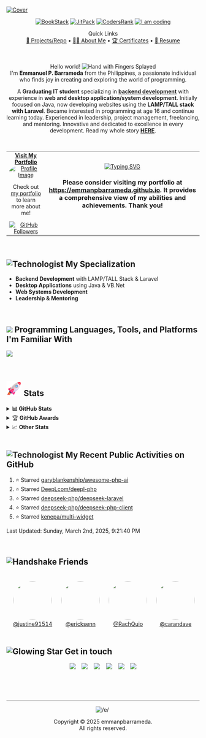 
#

[![Cover](https://i.imgur.com/HXUaVAA.png)](https://github.com/emmanpbarrameda/)

<!-- GitHub Top Icons Badge -->
<p align="center">
  <a href="https://github.com/emmanpbarrameda" target="_blank" style="display: inline-block;">
    <img alt="BookStack" src="https://img.shields.io/badge/STUDENT-100000?style=for-the-badge&logo=BookStack&logoColor=white&labelColor=FF4D00&color=FF4D00"/>
  </a>

  <a href="https://github.com/emmanpbarrameda" target="_blank" style="display: inline-block;">
    <img alt="JitPack" src="https://img.shields.io/badge/FREELANCER-100000?style=for-the-badge&logo=JitPack&logoColor=white&labelColor=8D00FF&color=8D00FF"/>
  </a>

  <a href="https://github.com/emmanpbarrameda" target="_blank" style="display: inline-block;">
    <img alt="CodersRank" src="https://img.shields.io/badge/BACKEND-100000?style=for-the-badge&logo=CodersRank&logoColor=white&labelColor=0044FF&color=0044FF"/>
  </a>

  <a href="https://wakatime.com/@emmanpbarrameda" target="_blank" style="display: inline-block;">
    <img src="https://wakatime.com/badge/user/8ce1937b-ccfb-494d-b248-6dfa8e6eded1.svg?style=for-the-badge" alt="I am coding"/>
  </a>
</p>

<!-- Quick Links -->
<p align="center">
  Quick Links
    <br/>
  <a href="https://github.com/emmanpbarrameda?tab=repositories">💼 Projects/Repo</a> •
  <a href="https://emmanpbarrameda.github.io/#about">👨‍💻 About Me</a> •
  <a href="https://emmanpbarrameda.github.io/#certificates">🏆 Certificates</a> •
  <a href="https://github.com/emmanpbarrameda/EMMANPBARRAMEDA_RESUME/blob/main/RESUME/EMMANPBARRAMEDA_RESUME.pdf">📄 Resume</a>
</p>
<br>

<p align="center">
  <!-- Short intro -->
  Hello world!
  <img src="https://raw.githubusercontent.com/Tarikul-Islam-Anik/Animated-Fluent-Emojis/master/Emojis/Hand%20gestures/Hand%20with%20Fingers%20Splayed.png" alt="Hand with Fingers Splayed" width="15" height="15" />
  <br>I'm <b>Emmanuel P. Barrameda</b> from the Philippines, a passionate individual who finds joy in creating and exploring the world of programming.
</p>

<p align="center">
  A <b>Graduating IT student</b> specializing in <b><u>backend development</u></b> with experience in <b>web and desktop application/system development</b>. Initially focused on Java, now developing websites using the <b>LAMP/TALL stack with Laravel</b>. Became interested in programming at age 16 and continue learning today. Experienced in leadership, project management, freelancing, and mentoring. Innovative and dedicated to excellence in every development. Read my whole story <a href="https://emmanpbarrameda.github.io/#about"><b>HERE</b></a>.
</p>
<br>

<!-- Social -->
<table width="100%" align="center">
  <tr>
    <td align="center">
      <a href="https://emmanpbarrameda.github.io">
        <strong>Visit My Portfolio</strong>
        <br />
        <img src="https://avatars.githubusercontent.com/u/67356375?v=4" alt="Profile Image" width="180" style="border-radius: 50%;" />
      </a>
      <br />
      <p>Check out <a href="https://emmanpbarrameda.github.io" target="_blank">my portfolio</a> to learn more about me!</p>
      <a href="https://github.com/emmanpbarrameda" target="_blank"><img src="https://img.shields.io/github/followers/emmanpbarrameda.svg?style=for-the-badge&label=Follow%20on%20GitHub&maxAge=2592000" alt="GitHub Followers" /></a>
    </td>
    <td align="center">
      <p align="center"> <!-- TYPING SVG -->
      <a href="https://github.com/emmanpbarrameda/"><img src="https://readme-typing-svg.demolab.com?font=JetBrains+Mono&weight=400&size=40&pause=1000&color=39FF14&center=true&vCenter=true&width=700&height=80&separator=%3C&lines=Specializing+in+Backend+Development;%3CStudent+Leader;%3CFreelancer;%3CMentor;%3CAspiring+Software+Developer;%3Cemmanpbarrameda.github.io" alt="Typing SVG" /></a>
      </p>
      <h3>Please consider visiting my portfolio at <a href="https://emmanpbarrameda.github.io">https://emmanpbarrameda.github.io</a>. It provides a comprehensive view of my abilities and achievements. Thank you!</h3>
      <br />
      <br />
    </td>
  </tr>
</table>

</br>


## <img src="https://raw.githubusercontent.com/Tarikul-Islam-Anik/Animated-Fluent-Emojis/master/Emojis/People/Technologist.png" alt="Technologist" width="45" height="45" /> My Specialization

- **Backend Development** with LAMP/TALL Stack & Laravel
- **Desktop Applications** using Java & VB.Net
- **Web Systems Development**
- **Leadership & Mentoring**
<br>


## <img src='https://user-images.githubusercontent.com/74038190/206662607-d9e7591e-bbf9-42f9-9386-29efc927bc16.gif' width="40">  Programming Languages, Tools, and Platforms I'm Familiar With

<p align="left">
  <a href="https://emmanpbarrameda.github.io"> <!-- https://skillicons.dev -->
  <img src="https://skillicons.dev/icons?i=java,php,laravel,c,cpp,cs,sqlite,mysql,html,css,bootstrap,tailwind,javascript,visualstudio,vscode,eclipse,androidstudio,unity,replit,git,github,figma,ps,discord,stackoverflow,linkedin&theme=light" />
  </a>
</p>
<br>


<!-- ## <img src="https://raw.githubusercontent.com/Tarikul-Islam-Anik/Animated-Fluent-Emojis/master/Emojis/Objects/Backpack.png" alt="Technologist" width="45" height="45" /> Explore My Projects

- [github.com/emmanpbarrameda/repositories](https://github.com/emmanpbarrameda?tab=repositories)
<br> -->


## <img src="https://raw.githubusercontent.com/Tarikul-Islam-Anik/tarikul-islam-anik/main/assets/images/Rocket.png" width="40"> Stats

<!-- SUMMARY 1 -->

<details>
    <summary><b>📊 GitHub Stats</b></summary><br/>

  <!-- <div style="display: flex; flex-wrap: wrap; justify-content: space-between; align-items: flex-start; background-color: #0D1117; padding: 20px; border-radius: 6px;">

  <a href="https://emmanpbarrameda.github.io" style="flex-basis: 48%; text-decoration: none;">
    <img src="https://github-readme-stats.vercel.app/api/top-langs/?username=emmanpbarrameda&layout=compact&langs_count=10&theme=dark" alt="Top Languages" style="width: 30%">
  </a>
  
  <a href="https://emmanpbarrameda.github.io" style="flex-basis: 48%; text-decoration: none;">
    <img src="https://github-readme-stats.vercel.app/api?username=emmanpbarrameda&show_icons=true&count_private=true&theme=dark" alt="GitHub Stats" style="width: 30%">
  </a>
  
  <a href="https://emmanpbarrameda.github.io" style="flex-basis: 100%; text-decoration: none;">
    <img src="https://streak-stats.demolab.com/?user=emmanpbarrameda&theme=dark" alt="GitHub Streak Stats" style="width: 30%">
  </a> -->

  <!-- lowlighterMetrics -->
  <p align="center">
    <img src="/github-metrics.svg" />
  </p>

</div>

</details>

<!-- SUMMARY 2 -->

<details>
    <summary>&#127942 <b>GitHub Awards</b></summary><br/>

<p align="left">
  <a href="https://emmanpbarrameda.github.io"> <!-- Github Trophy -->
    <img src="https://github-profile-trophy.vercel.app/?username=emmanpbarrameda" />
  </a>
</p>

</details>

<!-- SUMMARY 3 -->

<details>
    <summary>📈 <b>Other Stats</b></summary><br/>

<p align="center"> 
  Visitor Stats
  <!-- DETAILD VISITOR STATS HERE:
  https://yhype.me/github/accounts/emmanpbarrameda/emmanpbarrameda/traffic -->
  <br>
    <div align="center">
        <img alt="Visitor Stats" 
            src="https://widgetbite.com/stats/emmanpbarrameda"/>  
    </div>

  <!-- OLD Profile Count SVG
  <a href="https://emmanpbarrameda.github.io">
    <img src="https://profile-counter.glitch.me/emmanpbarrameda/count.svg" alt="Profile Count SVG" />
  </a> -->

</p>
<br>

<!-- Discord Status | https://discord.c99.nl/ -->
<!-- <p align="center"> 
  Activity Status<br>
  <a href="https://emmanpbarrameda.github.io"> 
    <img src="https://discord.c99.nl/widget/theme-2/262584647509082114.png" alt="Discord Status" />
  </a>
</p>
<br> -->

</details>

<!-- SUMMARY 3 -->
<!-- <details>
    <summary><img src="https://raw.githubusercontent.com/Tarikul-Islam-Anik/Animated-Fluent-Emojis/master/Emojis/Travel%20and%20places/Fire.png" width="20"> <b>My Contributions</b></summary><br/>

  <img src="https://github-readme-activity-graph.vercel.app/graph?username=emmanpbarrameda&theme=vue" />
</details> -->

<br>


## <img src="https://raw.githubusercontent.com/Tarikul-Islam-Anik/Animated-Fluent-Emojis/master/Emojis/Smilies/Dizzy.png" alt="Technologist" width="45" height="45" /> My Recent Public Activities on GitHub

<!--RECENT_ACTIVITY:start-->
1. ⭐ Starred [garyblankenship/awesome-php-ai](https://github.com/garyblankenship/awesome-php-ai)<br>
2. ⭐ Starred [DeepLcom/deepl-php](https://github.com/DeepLcom/deepl-php)<br>
3. ⭐ Starred [deepseek-php/deepseek-laravel](https://github.com/deepseek-php/deepseek-laravel)<br>
4. ⭐ Starred [deepseek-php/deepseek-php-client](https://github.com/deepseek-php/deepseek-php-client)<br>
5. ⭐ Starred [kenepa/multi-widget](https://github.com/kenepa/multi-widget)<br>
<!--RECENT_ACTIVITY:end-->

<!--RECENT_ACTIVITY:last_update-->
Last Updated: Sunday, March 2nd, 2025, 9:21:40 PM
<!--RECENT_ACTIVITY:last_update_end-->

<br>



## <img src="https://user-images.githubusercontent.com/74038190/216112957-034e1f8b-5468-4857-8512-9cd2bac35bb6.png" alt="Handshake" width="40" /> Friends

<table align="center" style="border-collapse: separate; border-spacing: 10px;">
  <tr>
    <td align="center" style="border: none;">
      <a href="https://github.com/justine91514">
        <img src="https://avatars.githubusercontent.com/justine91514?s=100" width="100" height="100" style="border-radius: 50%;" />
        <br/>@justine91514
      </a>
    </td>
    <td align="center" style="border: none;">
      <a href="https://github.com/ericksenn">
        <img src="https://avatars.githubusercontent.com/ericksenn?s=100" width="100" height="100" style="border-radius: 50%;" />
        <br/>@ericksenn
      </a>
    </td>
    <td align="center" style="border: none;">
      <a href="https://github.com/RachQuio">
        <img src="https://avatars.githubusercontent.com/RachQuio?s=100" width="100" height="100" style="border-radius: 50%;" />
        <br/>@RachQuio
      </a>
    </td>
    <td align="center" style="border: none;">
      <a href="https://github.com/carandave">
        <img src="https://avatars.githubusercontent.com/carandave?s=100" width="100" height="100" style="border-radius: 50%;" />
        <br/>@carandave
      </a>
    </td>
    <td align="center" style="border: none;">
      <a href="https://github.com/abedejos-erika">
        <img src="https://avatars.githubusercontent.com/abedejos-erika?s=100" width="100" height="100" style="border-radius: 50%;" />
        <br/>@abedejos-erika
      </a>
    </td>
  </tr>
</table>


## <img src="https://raw.githubusercontent.com/Tarikul-Islam-Anik/Animated-Fluent-Emojis/master/Emojis/Travel%20and%20places/Glowing%20Star.png" alt="Glowing Star" width="40" height="40" /> Get in touch

<p align="center">
  <a href="https://emmanpbarrameda.github.io" target="_blank"><img src="https://img.shields.io/badge/My Portfolio-%20-blue?style=for-the-badge&logo=web"></a>
  &nbsp;&nbsp;
  <a href="mailto:emmanuelbarrameda1@gmail.com" target="_blank"><img src="https://img.shields.io/badge/Email-%20-red?style=for-the-badge&logo=gmail"></a>
  &nbsp;&nbsp;
  <a href="https://facebook.com/emmanpbarrameda/" target="_blank"><img src="https://img.shields.io/badge/Facebook-%20-blue?style=for-the-badge&logo=facebook"></a>
  &nbsp;&nbsp;
  <a href="https://t.me/emmanpbarrameda/" target="_blank"><img src="https://img.shields.io/badge/Telegram-%20-blue?style=for-the-badge&logo=telegram"></a>
  &nbsp;&nbsp;
  <a href="https://linkedin.com/in/emmanpbarrameda/" target="_blank"><img src="https://img.shields.io/badge/LinkedIn-%20-blue?style=for-the-badge&logo=linkedin"></a>
  &nbsp;&nbsp;
  <a href="https://github.com/emmanpbarrameda/" target="_blank"><img src="https://img.shields.io/badge/GitHub-%20-black?style=for-the-badge&logo=github"></a>
</p>
<br>


<br>
</br>

------------

<p align="center">

  <!-- my name -->  <!-- https://kapasia-dev-ed.my.site.com/Badges4Me/s/ -->
  <img alt='/e/' src='https://img.shields.io/badge/MADE_BY - EMMAN_P_BARRAMEDA-100000?style=for-the-badge&logo=/e/&logoColor=1877F2&labelColor=FFFFFF&color=1877F2'/>
  
  <!-- made with love -->
  <img alt='' src='https://img.shields.io/badge/MADE_- WITH LOVE-100000?style=for-the-badge&logo=&logoColor=white&labelColor=EF4041&color=C1282D'/>
  
</p>

  
<p align="center">Copyright © 2025 emmanpbarrameda.<br>All rights reserved.</p
